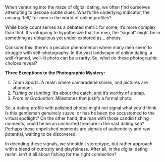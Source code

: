 When venturing into the maze of digital dating, we often find ourselves attempting to decode subtle clues. What’s the underlying indicator, the unsung 'tell,' for men in the world of online profiles?

While body count serves as a debated metric for some, it’s more complex than that. It's intriguing to hypothesize that for men, the "signal" might be in something as ubiquitous yet under-explored as... photos.

Consider this: there’s a peculiar phenomenon where many men seem to struggle with self-photography. In the vast landscape of online dating, a well-framed, well-lit photo can be a rarity. So, what do these photographic choices reveal?

**Three Exceptions to the Photographic Mystery:**

1. *Team Sports*: A realm where camaraderie shines, and pictures are abundant.
2. *Fishing or Hunting*: It’s about the catch, and it’s worthy of a snap.
3. *Prom or Graduation*: Milestones that justify a formal photo.

So, a dating profile with polished photos might not signal what you'd think. Is this gentleman genuinely suave, or has he been too accustomed to the virtual spotlight? On the other hand, the man with those candid fishing moments, could he be an uncharted treasure in the vast dating sea? Perhaps these unpolished moments are signals of authenticity and raw potential, waiting to be discovered.

In decoding these signals, we shouldn’t stereotype, but rather approach with a blend of curiosity and playfulness. After all, in the digital dating realm, isn’t it all about fishing for the right connection?